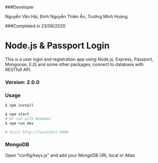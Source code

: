 ###Developer 

Nguyễn Văn Hải, Đinh Nguyễn Thiên Ân, Trương Minh Hoàng

###Completed in 23/06/2020

# Node.js & Passport Login

This is a user login and registration app using Node.js, Express, Passport, Mongoose, EJS and some other packages, connect to database with RESTfull API.

### Version: 2.0.0

### Usage

```sh
$ npm install
```

```sh
$ npm start
# Or run with Nodemon
$ npm run dev

# Visit http://localhost:5000
```

### MongoDB

Open "config/keys.js" and add your MongoDB URI, local or Atlas

